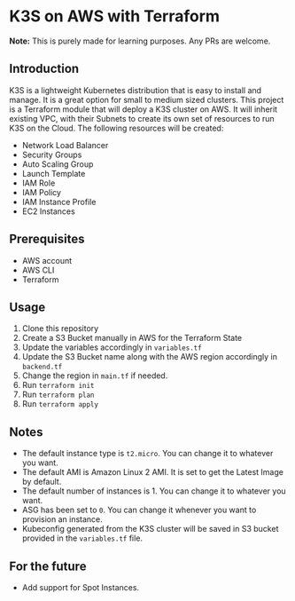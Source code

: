 # K3S on AWS with Terraform

**Note:** This is purely made for learning purposes. Any PRs are welcome.

## Introduction
K3S is a lightweight Kubernetes distribution that is easy to install and manage. It is a great option for small to medium sized clusters. This project is a Terraform module that will deploy a K3S cluster on AWS. It will inherit existing VPC, with their Subnets to create its own set of resources to run K3S on the Cloud. The following resources will be created:

* Network Load Balancer
* Security Groups
* Auto Scaling Group
* Launch Template
* IAM Role
* IAM Policy
* IAM Instance Profile
* EC2 Instances

## Prerequisites
* AWS account
* AWS CLI
* Terraform

## Usage
1. Clone this repository
2. Create a S3 Bucket manually in AWS for the Terraform State
3. Update the variables accordingly in `variables.tf`
4. Update the S3 Bucket name along with the AWS region accordingly in `backend.tf`
5. Change the region in `main.tf` if needed.
6. Run `terraform init`
7. Run `terraform plan`
8. Run `terraform apply`

## Notes
* The default instance type is `t2.micro`. You can change it to whatever you want.
* The default AMI is Amazon Linux 2 AMI. It is set to get the Latest Image by default.
* The default number of instances is 1. You can change it to whatever you want.
* ASG has been set to `0`. You can change it whenever you want to provision an instance.
* Kubeconfig generated from the K3S cluster will be saved in S3 bucket provided in the `variables.tf` file.

## For the future
* Add support for Spot Instances.